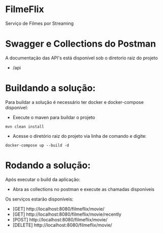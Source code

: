 # FilmeFlix
Serviço de Filmes por Streaming

# Swagger e Collections do Postman 
A documentação das API's está disponível sob o diretorio raiz do projeto
- /api


# Buildando a solução:
Para buildar a solução é necessário ter docker e docker-compose disponível:
- Execute o maven para buildar o projeto
```
mvn clean install
```
- Acesse o diretório raiz do projeto via linha de comando e digite:
```
docker-compose up --build -d
```

# Rodando a solução:
Após executar o build da aplicação:
- Abra as collections no postman e execute as chamadas disponíveis

Os serviços estarão disponíveis:
- [GET] http://localhost:8080/filmeflix/movie/
- [GET] http://localhost:8080/filmeflix/movie/recently
- [POST] http://localhost:8080/filmeflix/movie/
- [DELETE] http://localhost:8080/filmeflix/movie/

